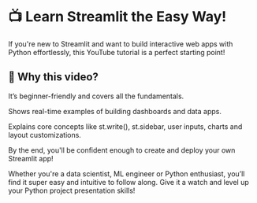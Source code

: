 # 📺 Learn Streamlit the Easy Way!
If you're new to Streamlit and want to build interactive web apps with Python effortlessly, this YouTube tutorial is a perfect starting point!

## 🚀 Why this video?

It’s beginner-friendly and covers all the fundamentals.

Shows real-time examples of building dashboards and data apps.

Explains core concepts like st.write(), st.sidebar, user inputs, charts and layout customizations.

By the end, you'll be confident enough to create and deploy your own Streamlit app!

Whether you're a data scientist, ML engineer or Python enthusiast, you’ll find it super easy and intuitive to follow along. Give it a watch and level up your Python project presentation skills!
